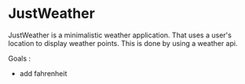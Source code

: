 # JustWeather
JustWeather is a minimalistic weather application. That uses a user's location to display weather points.
This is done by using a weather api.



Goals : 

- add fahrenheit
